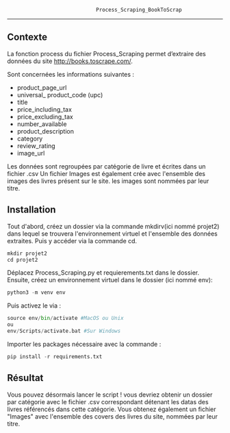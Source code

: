                                  Process_Scraping_BookToScrap
----------------------------------------------------------------------------------------------


## Contexte 
La fonction process du fichier Process_Scraping permet d’extraire des données du site http://books.toscrape.com/. 

Sont concernées les informations suivantes : 
- product_page_url
- universal_ product_code (upc)
- title
- price_including_tax
- price_excluding_tax
- number_available
- product_description
- category
- review_rating
- image_url 

Les données sont regroupées par catégorie de livre et écrites dans un fichier .csv
Un fichier Images est également crée avec l'ensemble des images des livres présent sur le site. les images sont nommées par leur titre.  

## Installation 

Tout d'abord, créez un dossier via la commande mkdirv(ici nommé projet2) dans lequel se trouvera l'environnement virtuel et l'ensemble des données extraites. Puis y accéder via la commande cd.

```python
mkdir projet2
cd projet2
```
Déplacez Process_Scraping.py et requierements.txt  dans le dossier. 
Ensuite, créez un environnement virtuel dans le dossier (ici nommé env): 

```python
python3 -m venv env
```
Puis activez le via : 

```python
source env/bin/activate #MacOS ou Unix
ou
env/Scripts/activate.bat #Sur Windows
```
Importer les packages nécessaire avec la commande : 

```python 
pip install -r requirements.txt
``` 

## Résultat

Vous pouvez désormais lancer le script ! 
vous devriez obtenir un dossier par catégorie avec le fichier .csv correspondant détenant les datas des livres référencés dans cette catégorie. 
Vous obtenez également un fichier "Images" avec l'ensemble des covers des livres du site, nommées par leur titre.
